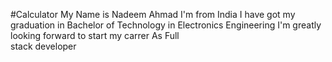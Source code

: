 #Calculator
My Name is Nadeem Ahmad
I'm from India 
I have got my graduation in Bachelor of Technology in
Electronics Engineering
I'm greatly looking forward to start my carrer As Full  
stack developer 